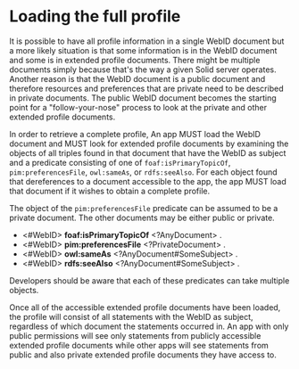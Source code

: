 # Loading the full profile

It is possible to have all profile information in a single WebID document but a more likely situation is that some information is in the WebID document and some is in extended profile documents.  There might be multiple documents simply because that's the way a given Solid server operates.  Another reason is that the WebID document is a public document and therefore resources and preferences that are private need to be described in private documents.  The public WebID document becomes the starting point for a "follow-your-nose" process to look at the private and other extended profile documents. 

In order to retrieve a complete profile, An app MUST load the WebID document and MUST look for extended profile documents by examining the objects of all triples found in that document that have the WebID as subject and a predicate consisting of one of `foaf:isPrimaryTopicOf`, `pim:preferencesFile`, `owl:sameAs`, or `rdfs:seeAlso`.  For each object found that dereferences to a document accessible to the app, the app MUST load that document if it wishes to obtain a complete profile.

The object of the `pim:preferencesFile` predicate can be assumed to be a private document.  The other documents may be either public or private.  

  * <#WebID> **foaf:isPrimaryTopicOf** <?AnyDocument> .
  * <#WebID> **pim:preferencesFile**   <?PrivateDocument> .
  * <#WebID> **owl:sameAs**            <?AnyDocument#SomeSubject> .
  * <#WebID> **rdfs:seeAlso**          <?AnyDocument#SomeSubject> .

Developers should be aware that each of these predicates can take multiple objects.

Once all of the accessible extended profile documents have been loaded, the profile will consist of all statements with the WebID as subject, regardless of which document the statements occurred in.  An app with only public permissions will see only statements from publicly accessible extended profile documents while other apps will see statements from public and also private extended profile documents they have access to.


